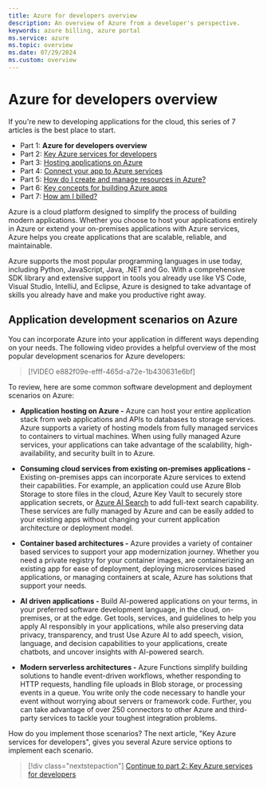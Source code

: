 ```yaml
---
title: Azure for developers overview
description: An overview of Azure from a developer's perspective.
keywords: azure billing, azure portal
ms.service: azure
ms.topic: overview
ms.date: 07/29/2024
ms.custom: overview
---
```


# Azure for developers overview

If you're new to developing applications for the cloud, this series of 7 articles is the best place to start.

* Part 1: **Azure for developers overview**
* Part 2: [Key Azure services for developers](azure-developer-key-services.md)
* Part 3: [Hosting applications on Azure](hosting-apps-on-azure.md)
* Part 4: [Connect your app to Azure services](connect-to-azure-services.md)
* Part 5: [How do I create and manage resources in Azure?](azure-developer-create-resources.md)
* Part 6: [Key concepts for building Azure apps](azure-developer-key-concepts.md)
* Part 7: [How am I billed?](azure-developer-billing.md)

Azure is a cloud platform designed to simplify the process of building modern applications. Whether you choose to host your applications entirely in Azure or extend your on-premises applications with Azure services, Azure helps you create applications that are scalable, reliable, and maintainable.

Azure supports the most popular programming languages in use today, including Python, JavaScript, Java, .NET and Go. With a comprehensive SDK library and extensive support in tools you already use like VS Code, Visual Studio, IntelliJ, and Eclipse, Azure is designed to take advantage of skills you already have and make you productive right away.

## Application development scenarios on Azure

You can incorporate Azure into your application in different ways depending on your needs. The following video provides a helpful overview of the most popular development scenarios for Azure developers:


> [!VIDEO e882f09e-efff-465d-a72e-1b430631e6bf]


To review, here are some common software development and deployment scenarios on Azure:

- **Application hosting on Azure -** Azure can host your entire application stack from web applications and APIs to databases to storage services. Azure supports a variety of hosting models from fully managed services to containers to virtual machines. When using fully managed Azure services, your applications can take advantage of the scalability, high-availability, and security built in to Azure.

- **Consuming cloud services from existing on-premises applications -** Existing on-premises apps can incorporate Azure services to extend their capabilities.  For example, an application could use Azure Blob Storage to store files in the cloud, Azure Key Vault to securely store application secrets, or [Azure AI Search](/azure/search/search-what-is-azure-search) to add full-text search capability. These services are fully managed by Azure and can be easily added to your existing apps without changing your current application architecture or deployment model.

- **Container based architectures -** Azure provides a variety of container based services to support your app modernization journey.  Whether you need a private registry for your container images, are containerizing an existing app for ease of deployment, deploying microservices based applications, or managing containers at scale, Azure has solutions that support your needs.

- **AI driven applications -** Build AI-powered applications on your terms, in your preferred software development language, in the cloud, on-premises, or at the edge. Get tools, services, and guidelines to help you apply AI responsibly in your applications, while also preserving data privacy, transparency, and trust Use Azure AI to add speech, vision, language, and decision capabilities to your applications, create chatbots, and uncover insights with AI-powered search.

- **Modern serverless architectures -** Azure Functions simplify building solutions to handle event-driven workflows, whether responding to HTTP requests, handling file uploads in Blob storage, or processing events in a queue.  You write only the code necessary to handle your event without worrying about servers or framework code.  Further, you can take advantage of over 250 connectors to other Azure and third-party services to tackle your toughest integration problems.


How do you implement those scenarios? The next article, "Key Azure services for developers", gives you several Azure service options to implement each scenario.

> [!div class="nextstepaction"]
> [Continue to part 2: Key Azure services for developers](azure-developer-key-services.md)

